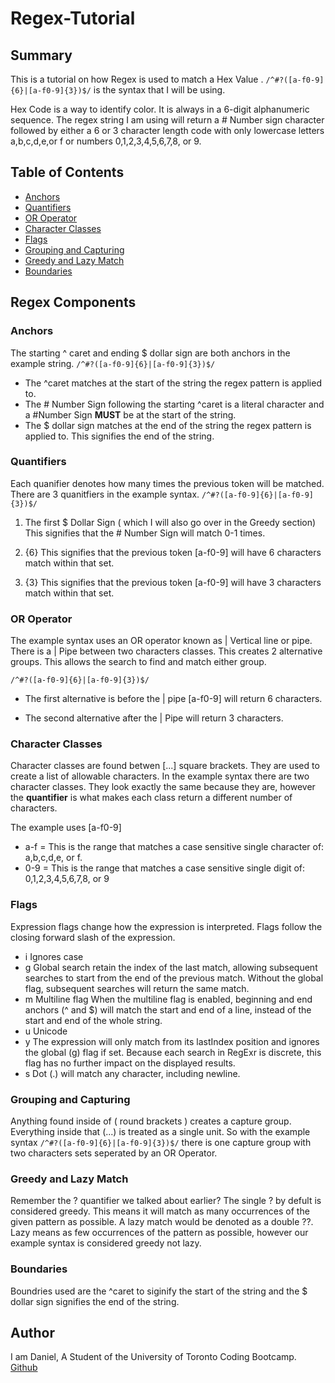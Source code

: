 # Regex-Tutorial

## Summary
This is a tutorial on how Regex is used to match a Hex Value . 
`/^#?([a-f0-9]{6}|[a-f0-9]{3})$/` is the syntax that I will be using. 

Hex Code is a way to identify color. It is always in a 6-digit alphanumeric sequence. 
The regex string I am using will return a # Number sign character followed by either a 6 or 3 character length code with only lowercase letters a,b,c,d,e,or f or numbers 0,1,2,3,4,5,6,7,8, or 9. 


## Table of Contents

- [Anchors](#anchors)
- [Quantifiers](#quantifiers)
- [OR Operator](#or-operator)
- [Character Classes](#character-classes)
- [Flags](#flags)
- [Grouping and Capturing](#grouping-and-capturing)
- [Greedy and Lazy Match](#greedy-and-lazy-match)
- [Boundaries](#boundaries)

## Regex Components

### Anchors
The starting ^ caret and ending $ dollar sign are both anchors in the example string. 
`/^#?([a-f0-9]{6}|[a-f0-9]{3})$/`
* The ^caret matches at the start of the string the regex pattern is applied to.
* The # Number Sign following the starting ^caret is a literal character and a #Number Sign **MUST** be at the start of the string. 
* The $ dollar sign matches at the end of the string the regex pattern is applied to. This signifies the end of the string. 


### Quantifiers
Each quanifier denotes how many times the previous token will be matched. 
There are 3 quanitfiers in the example syntax. `/^#?([a-f0-9]{6}|[a-f0-9]{3})$/`

1. The first $ Dollar Sign ( which I will also go over in the Greedy section) This signifies that the # Number Sign will match 0-1 times. 
    
2. {6} This signifies that the previous token [a-f0-9] will have 6 characters match within that set.
    
3. {3} This signifies that the previous token [a-f0-9] will have 3 characters match within that set.

### OR Operator
The example syntax uses an OR operator known as | Vertical line or pipe. 
There is a | Pipe between two characters classes. This creates 2 alternative groups. This allows the search to find and match either group. 

`/^#?([a-f0-9]{6}|[a-f0-9]{3})$/`
* The first alternative is before the | pipe [a-f0-9] will return 6 characters. 

* The second alternative after the | Pipe will return 3 characters. 

### Character Classes
Character classes are found betwen [...] square brackets. They are used to create a list of allowable characters. 
In the example syntax there are two character classes. They look exactly the same because they are, however the **quantifier** is what makes each class return a different number of characters. 

The example uses [a-f0-9]
* a-f = This is the range that matches a case sensitive single character of:  a,b,c,d,e, or f.  
* 0-9 = This is the range that matches a case sensitive single digit of: 0,1,2,3,4,5,6,7,8, or 9

### Flags
Expression flags change how the expression is interpreted. Flags follow the closing forward slash of the expression.

- i Ignores case
- g Global search retain the index of the last match, allowing subsequent searches to start from the end of the previous match. Without the global flag, subsequent searches will return the same match.
- m Multiline flag When the multiline flag is enabled, beginning and end anchors (^ and $) will match the start and end of a line, instead of the start and end of the whole string.
- u Unicode
- y The expression will only match from its lastIndex position and ignores the global (g) flag if set. Because each search in RegExr is discrete, this flag has no further impact on the displayed results.
- s Dot (.) will match any character, including newline.

### Grouping and Capturing
Anything found inside of ( round brackets ) creates a capture group. Everything inside that (...) is treated as a single unit. 
So with the example syntax 
`/^#?([a-f0-9]{6}|[a-f0-9]{3})$/`
there is one capture group with two characters sets seperated by an OR Operator.

### Greedy and Lazy Match
Remember the ? quantifier we talked about earlier? 
The single ? by defult is considered greedy. This means it will match as many occurrences of the given pattern as possible.
A lazy match would be denoted as a double ??.  Lazy means as few occurrences of the pattern as possible, however our example syntax is considered greedy not lazy. 

### Boundaries
Boundries used are the ^caret to siginify the start of the string and the $ dollar sign signifies the end of the string.

## Author
I am Daniel, A Student of the University of Toronto Coding Bootcamp. 
[Github](https://github.com/dan13l80)